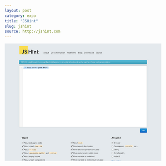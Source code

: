```yaml
---
layout: post
category: expo
title: "JSHint"
slug: jshint
source: http://jshint.com
---
```


<img src="/screenshots/jshint.jpg">
